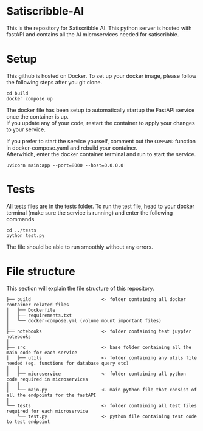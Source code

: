 # Satiscribble-AI
This is the repository for Satiscribble AI. This python server is hosted with fastAPI and contains all the AI microservices needed for satiscribble.

# Setup
This github is hosted on Docker. To set up your docker image, please follow the following steps after you git clone.
```
cd build
docker compose up
```
The docker file has been setup to automatically startup the FastAPI service once the container is up.<br/>
If you update any of your code, restart the container to apply your changes to your service.<br/>

If you prefer to start the service yourself, comment out the `COMMAND` function in docker-compose.yaml and rebuild your container. <br/>
Afterwhich, enter the docker container terminal and run to start the service.

```
uvicorn main:app --port=8000 --host=0.0.0.0
```

# Tests
All tests files are in the tests folder. To run the test file, head to your docker terminal (make sure the service is running) and enter the following commands
```
cd ../tests
python test.py
```
The file should be able to run smoothly without any errors.

# File structure
This section will explain the file structure of this repository.

```
├── build                          <- folder containing all docker container related files
│   ├── Dockerfile
│   ├── requirements.txt
│   └── docker-compose.yml (volume mount important files)
│
├── notebooks                      <- folder containing test juypter notebooks
│ 
├── src                            <- base folder containing all the main code for each service
│   ├── utils                      <- folder containing any utils file needed (eg. functions for database query etc)
│   │
│   ├── microservice               <- folder containing all python code required in microservices
│   │
│   └── main.py                    <- main python file that consist of all the endpoints for the fastAPI
│
└── tests                          <- folder containing all test files required for each microservice
    └── test.py                    <- python file containing test code to test endpoint
```





